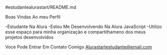 #estudantealurastart/README.md

Boas Vindas Ao meu Perfil 

-Estudante Na Alura
-Estou Me Desenvolvendo Na Alura JavaScript
-Utilizo esse espaço para minha organização e compartilhameno dos meus projetos desenvolvidos

  Voce Pode   Entrar Em Contato Comigo
  Alurastartestudante@email.com
